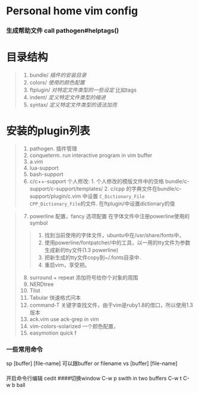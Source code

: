 # Personal home vim config

### 生成帮助文件 call pathogen#helptags()

# 目录结构
> 1. bundle/ _插件的安装目录_
> 2. colors/ _使用的颜色配置_
> 3. ftplugin/ _对特定文件类型的一些设定_ 比如tags
> 4. indent/ _定义特定文件类型的缩进_
> 5. syntax/ _定义特定文件类型的语法加亮_

# 安装的plugin列表
> 1. pathogen. 插件管理
> 2. conqueterm. run interactive program in vim buffer
> 3. a.vim
> 4. lua-support
> 5. bash-support
> 6. c/c++-support
    个人修改:
    1. 个人修改的模版文件中的空格 bundle/c-support/c-support/templates/
    2. c/cpp 的字典文件在bundle/c-support/plugin/c.vim 中设置 `C_Dictionary_File CPP_Dictionary_File`的文件. 在ftplugin/中设置dictionary的值 

         
> 7. powerline
  配置，fancy 选项配置 在字体文件中注册powerline使用的symbol
>>  1. 找到当前使用的字体文件，ubuntu中在/usr/share/fonts中，
>>  2. 使用powerline/fontpatcher/中的工具，以一用的tty文件为参数
    生成新的tty文件(1.3 powerline)
>>  3. 把新生成的tty文件copy到~/.fonts目录中.
>>  4. 重启vim，享受把。
>
> 8. surround + repeat 添加符号给你个对象的周围
> 9. NERDtree
> 10. Tlist
> 11. Tabular 快速格式问本
> 12. command-T 关键字查找文件，由于vim是ruby1.8的借口，所以使用1.3版本
> 13. ack.vim use ack-grep in vim
> 14. vim-colors-solarized 一个颜色配置，
> 15. easymotion quick f


### 一些常用命令
sp [buffer] [file-name] 可以跟buffer or filename
vs [buffer] [file-name]

#### 
开启命令行编辑
cedit
####切换window
C-w p swith in two buffers
C-w t
C-w b
ball
